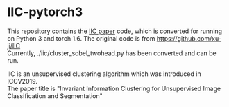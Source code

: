 # IIC-pytorch3

This repository contains the [IIC paper](https://arxiv.org/abs/1807.06653) code, which is converted for running on Python 3 and torch 1.6. The original code is from https://github.com/xu-ji/IIC  
Currently, ./iic/cluster_sobel_twohead.py has been converted and can be run.  

IIC is an unsupervised clustering algorithm which was introduced in ICCV2019.  
The paper title is "Invariant Information Clustering for Unsupervised Image Classification and Segmentation"

